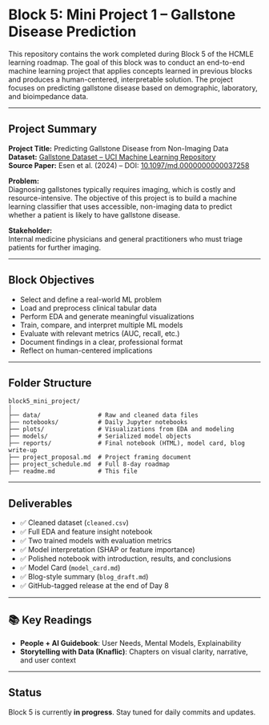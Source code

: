 
# Block 5: Mini Project 1 – Gallstone Disease Prediction

This repository contains the work completed during Block 5 of the HCMLE learning roadmap. The goal of this block was to conduct an end-to-end machine learning project that applies concepts learned in previous blocks and produces a human-centered, interpretable solution. The project focuses on predicting gallstone disease based on demographic, laboratory, and bioimpedance data.

---

## Project Summary

**Project Title:** Predicting Gallstone Disease from Non-Imaging Data  
**Dataset:** [Gallstone Dataset – UCI Machine Learning Repository](https://archive.ics.uci.edu/dataset/1150/gallstone-1)  
**Source Paper:** Esen et al. (2024) – DOI: [10.1097/md.0000000000037258](https://doi.org/10.1097/md.0000000000037258)

**Problem:**  
Diagnosing gallstones typically requires imaging, which is costly and resource-intensive. The objective of this project is to build a machine learning classifier that uses accessible, non-imaging data to predict whether a patient is likely to have gallstone disease.

**Stakeholder:**  
Internal medicine physicians and general practitioners who must triage patients for further imaging.

---

## Block Objectives

- Select and define a real-world ML problem
- Load and preprocess clinical tabular data
- Perform EDA and generate meaningful visualizations
- Train, compare, and interpret multiple ML models
- Evaluate with relevant metrics (AUC, recall, etc.)
- Document findings in a clear, professional format
- Reflect on human-centered implications

---

## Folder Structure

```
block5_mini_project/
│
├── data/                # Raw and cleaned data files
├── notebooks/           # Daily Jupyter notebooks
├── plots/               # Visualizations from EDA and modeling
├── models/              # Serialized model objects
├── reports/             # Final notebook (HTML), model card, blog write-up
├── project_proposal.md  # Project framing document
├── project_schedule.md  # Full 8-day roadmap
├── readme.md            # This file
```

---

## Deliverables

- ✅ Cleaned dataset (`cleaned.csv`)
- ✅ Full EDA and feature insight notebook
- ✅ Two trained models with evaluation metrics
- ✅ Model interpretation (SHAP or feature importance)
- ✅ Polished notebook with introduction, results, and conclusions
- ✅ Model Card (`model_card.md`)
- ✅ Blog-style summary (`blog_draft.md`)
- ✅ GitHub-tagged release at the end of Day 8

---

## 📚 Key Readings

- **People + AI Guidebook**: User Needs, Mental Models, Explainability
- **Storytelling with Data (Knaflic)**: Chapters on visual clarity, narrative, and user context

---

## Status

Block 5 is currently **in progress**. Stay tuned for daily commits and updates.
